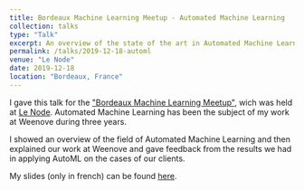 ```yaml
---
title: Bordeaux Machine Learning Meetup - Automated Machine Learning
collection: talks
type: "Talk"
excerpt: An overview of the state of the art in Automated Machine Learning and a feedback on applying AutoML on real cases from my 3 years at Weenove
permalink: /talks/2019-12-18-automl
venue: "Le Node"
date: 2019-12-18
location: "Bordeaux, France"
---
```


I gave this talk for the ["Bordeaux Machine Learning Meetup"](https://www.meetup.com/fr-FR/Bordeaux-Machine-Learning-Meetup/), wich was held at [Le Node](https://www.aquinum.fr/le-node/c-est-quoi-le-node.html). Automated Machine Learning has been the subject of my work at Weenove during three years.

I showed an overview of the field of Automated Machine Learning and then explained our work at Weenove and gave feedback from the results we had in applying AutoML on the cases of our clients.

My slides (only in french) can be found <a href="{{ site.url }}/files/AutoML_meetup.pdf">here</a>.